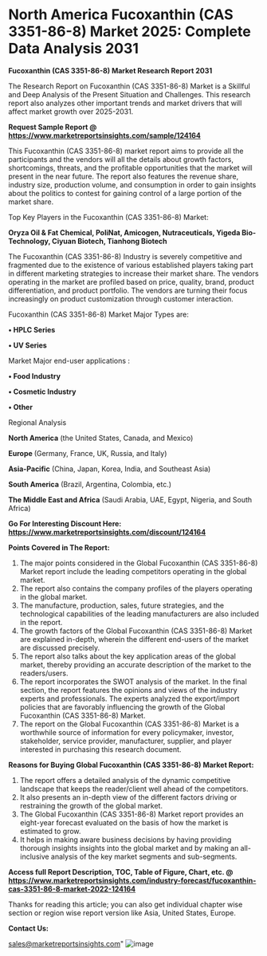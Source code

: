 # North America Fucoxanthin (CAS 3351-86-8) Market 2025: Complete Data Analysis 2031

<strong>Fucoxanthin (CAS 3351-86-8) Market Research Report 2031</strong>

The Research Report on Fucoxanthin (CAS 3351-86-8) Market is a Skillful and Deep Analysis of the Present Situation and Challenges. This research report also analyzes other important trends and market drivers that will affect market growth over 2025-2031.

<strong>Request Sample Report @ <a href=https://www.marketreportsinsights.com/sample/124164>https://www.marketreportsinsights.com/sample/124164</a></strong>

This Fucoxanthin (CAS 3351-86-8) market report aims to provide all the participants and the vendors will all the details about growth factors, shortcomings, threats, and the profitable opportunities that the market will present in the near future. The report also features the revenue share, industry size, production volume, and consumption in order to gain insights about the politics to contest for gaining control of a large portion of the market share.

Top Key Players in the Fucoxanthin (CAS 3351-86-8) Market:

<strong>Oryza Oil & Fat Chemical, PoliNat, Amicogen, Nutraceuticals, Yigeda Bio-Technology, Ciyuan Biotech, Tianhong Biotech</strong>

The Fucoxanthin (CAS 3351-86-8) Industry is severely competitive and fragmented due to the existence of various established players taking part in different marketing strategies to increase their market share. The vendors operating in the market are profiled based on price, quality, brand, product differentiation, and product portfolio. The vendors are turning their focus increasingly on product customization through customer interaction.

Fucoxanthin (CAS 3351-86-8) Market Major Types are:

<strong>• HPLC Series

• UV Series</strong>

Market Major end-user applications :

<strong>• Food Industry

• Cosmetic Industry

• Other</strong>

Regional Analysis

</u><strong><b>North America</b></strong> (the United States, Canada, and Mexico)

<strong><b>Europe </b></strong>(Germany, France, UK, Russia, and Italy)

<strong><b>Asia-Pacific</b></strong> (China, Japan, Korea, India, and Southeast Asia)

<strong><b>South America</b></strong> (Brazil, Argentina, Colombia, etc.)

<strong><b>The Middle East and Africa</b></strong> (Saudi Arabia, UAE, Egypt, Nigeria, and South Africa)

<strong>Go For Interesting Discount Here: <a href=https://www.marketreportsinsights.com/discount/124164>https://www.marketreportsinsights.com/discount/124164</a></strong>

<strong>Points Covered in The Report:</strong>
<ol>
  <li>The major points considered in the Global Fucoxanthin (CAS 3351-86-8) Market report include the leading competitors operating in the global market.</li>
  <li>The report also contains the company profiles of the players operating in the global market.</li>
  <li>The manufacture, production, sales, future strategies, and the technological capabilities of the leading manufacturers are also included in the report.</li>
  <li>The growth factors of the Global Fucoxanthin (CAS 3351-86-8) Market are explained in-depth, wherein the different end-users of the market are discussed precisely.</li>
  <li>The report also talks about the key application areas of the global market, thereby providing an accurate description of the market to the readers/users.</li>
  <li>The report incorporates the SWOT analysis of the market. In the final section, the report features the opinions and views of the industry experts and professionals. The experts analyzed the export/import policies that are favorably influencing the growth of the Global Fucoxanthin (CAS 3351-86-8) Market.</li>
  <li>The report on the Global Fucoxanthin (CAS 3351-86-8) Market is a worthwhile source of information for every policymaker, investor, stakeholder, service provider, manufacturer, supplier, and player interested in purchasing this research document.</li>
</ol>
<strong>Reasons for Buying Global Fucoxanthin (CAS 3351-86-8) Market Report:</strong>

<ol>
  <li>The report offers a detailed analysis of the dynamic competitive landscape that keeps the reader/client well ahead of the competitors.</li>
  <li>It also presents an in-depth view of the different factors driving or restraining the growth of the global market.</li>
  <li>The Global Fucoxanthin (CAS 3351-86-8) Market report provides an eight-year forecast evaluated on the basis of how the market is estimated to grow.</li>
  <li>It helps in making aware business decisions by having providing thorough insights insights into the global market and by making an all-inclusive analysis of the key market segments and sub-segments.</li>
</ol>
<strong>Access full Report Description, TOC, Table of Figure, Chart, etc. @ <a href=https://www.marketreportsinsights.com/industry-forecast/fucoxanthin-cas-3351-86-8-market-2022-124164>https://www.marketreportsinsights.com/industry-forecast/fucoxanthin-cas-3351-86-8-market-2022-124164</a></strong>


Thanks for reading this article; you can also get individual chapter wise section or region wise report version like Asia, United States, Europe.

<strong>Contact Us:</strong>

sales@marketreportsinsights.com"
![image](https://github.com/user-attachments/assets/aad1e7d2-e2ee-4fcf-9178-087b7f4fc206)
